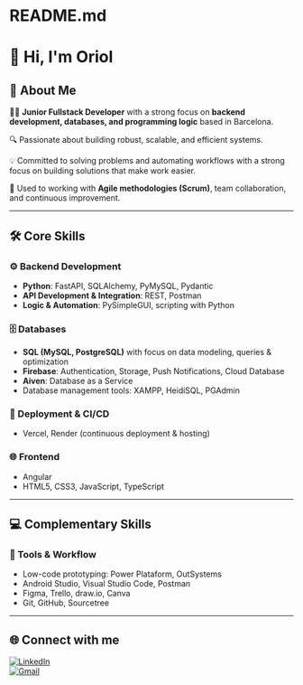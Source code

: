 # README.md
# 👋 Hi, I'm Oriol  

## 🚀 About Me  
👨‍💻 **Junior Fullstack Developer** with a strong focus on **backend development, databases, and programming logic** based in Barcelona.    

🔍 Passionate about building robust, scalable, and efficient systems.

💡 Committed to solving problems and automating workflows with a strong focus on building solutions that make work easier.

📌 Used to working with **Agile methodologies (Scrum)**, team collaboration, and continuous improvement.  

---

## 🛠️ Core Skills  

### ⚙️ Backend Development  
- **Python**: FastAPI, SQLAlchemy, PyMySQL, Pydantic  
- **API Development & Integration**: REST, Postman  
- **Logic & Automation**: PySimpleGUI, scripting with Python  

### 🗄️ Databases  
- **SQL (MySQL, PostgreSQL)** with focus on data modeling, queries & optimization  
- **Firebase**: Authentication, Storage, Push Notifications, Cloud Database  
- **Aiven**: Database as a Service
- Database management tools: XAMPP, HeidiSQL, PGAdmin    

### 🚀 Deployment & CI/CD  
- Vercel, Render (continuous deployment & hosting)

### 🌐 Frontend  
- Angular 
- HTML5, CSS3, JavaScript, TypeScript 

---

## 💻 Complementary Skills   

### 🔧 Tools & Workflow 
- Low-code prototyping: Power Plataform, OutSystems
- Android Studio, Visual Studio Code, Postman  
- Figma, Trello, draw.io, Canva  
- Git, GitHub, Sourcetree    

---

## 🌐 Connect with me  
[![LinkedIn](https://img.shields.io/badge/LinkedIn-blue?style=for-the-badge&logo=linkedin)](https://www.linkedin.com/in/oriol-colomer-bened%C3%AD-b4012792/)  
[![Gmail](https://img.shields.io/badge/Email-red?style=for-the-badge&logo=gmail&logoColor=white)](mailto:ocolomerb@gmail.com)  
